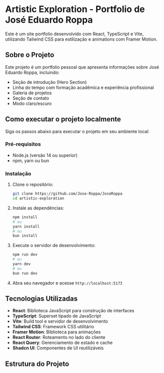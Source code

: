 # Artistic Exploration - Portfolio de José Eduardo Roppa

Este é um site portfolio desenvolvido com React, TypeScript e Vite, utilizando Tailwind CSS para estilização e animations com Framer Motion.

## Sobre o Projeto

Este projeto é um portfolio pessoal que apresenta informações sobre José Eduardo Roppa, incluindo:

- Seção de introdução (Hero Section)
- Linha do tempo com formação acadêmica e experiência profissional
- Galeria de projetos
- Seção de contato
- Modo claro/escuro

## Como executar o projeto localmente

Siga os passos abaixo para executar o projeto em seu ambiente local:

### Pré-requisitos

- Node.js (versão 14 ou superior)
- npm, yarn ou bun

### Instalação

1. Clone o repositório:
   ```bash
   git clone https://github.com/Jose-Roppa/JoseRoppa
   cd artistic-exploration
   ```

2. Instale as dependências:
   ```bash
   npm install
   # ou
   yarn install
   # ou
   bun install
   ```

3. Execute o servidor de desenvolvimento:
   ```bash
   npm run dev
   # ou
   yarn dev
   # ou
   bun run dev
   ```

4. Abra seu navegador e acesse `http://localhost:5173`

## Tecnologias Utilizadas

- **React**: Biblioteca JavaScript para construção de interfaces
- **TypeScript**: Superset tipado de JavaScript
- **Vite**: Build tool e servidor de desenvolvimento
- **Tailwind CSS**: Framework CSS utilitário
- **Framer Motion**: Biblioteca para animações
- **React Router**: Roteamento no lado do cliente
- **React Query**: Gerenciamento de estado e cache
- **Shadcn UI**: Componentes de UI reutilizáveis

## Estrutura do Projeto
